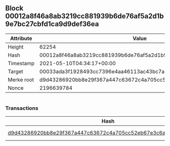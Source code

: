 ## Block 00012a8f46a8ab3219cc881939b6de76af5a2d1b9e7bc27cbfd1ca9d9def36ea

Attribute | Value
--- | ---
Height | 62254
Hash | 00012a8f46a8ab3219cc881939b6de76af5a2d1b9e7bc27cbfd1ca9d9def36ea
Timestamp | 2021-05-10T04:34:17+00:00
Target | 00033ada3f1928493cc7396e4aa46113ac43bc7ac52aab5d08e3934913716f64
Merke root | d9d43286920bb8e29f367a447c63672c4a705cc52eb67e3c6af892e6d60c55ee
Nonce | 2196639784

```

```

### Transactions

Hash | Amount
--- | ---
[d9d43286920bb8e29f367a447c63672c4a705cc52eb67e3c6af892e6d60c55ee](d9d43286920bb8e29f367a447c63672c4a705cc52eb67e3c6af892e6d60c55ee.md) | 10.00000000 SKEPTI 
